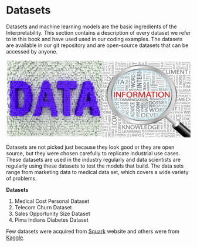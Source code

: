 # Datasets

Datasets and machine learning models are the basic ingredients of the Interpretability. This section contains a description of every dataset we refer to in this book and have used used in our coding examples. The datasets are available in our git repository and are open-source datasets that can be accessed by anyone. 

![](../.gitbook/assets/image%20%2853%29.png)

Datasets are not picked just because they look good or they are open source, but they were chosen carefully to replicate industrial use cases. These datasets are used in the industry regularly and data scientists are regularly using these datasets to test the models that build. The data sets range from marketing data to medical data set, which covers a wide variety of problems. 

**Datasets**

1. Medical Cost Personal Dataset
2. Telecom Churn Dataset
3. Sales Opportunity Size Dataset
4. Pima Indians Diabetes Dataset

Few datasets were acquired from [Squark](https://squarkai.com/) website and others were from [Kaggle](https://www.kaggle.com/).




